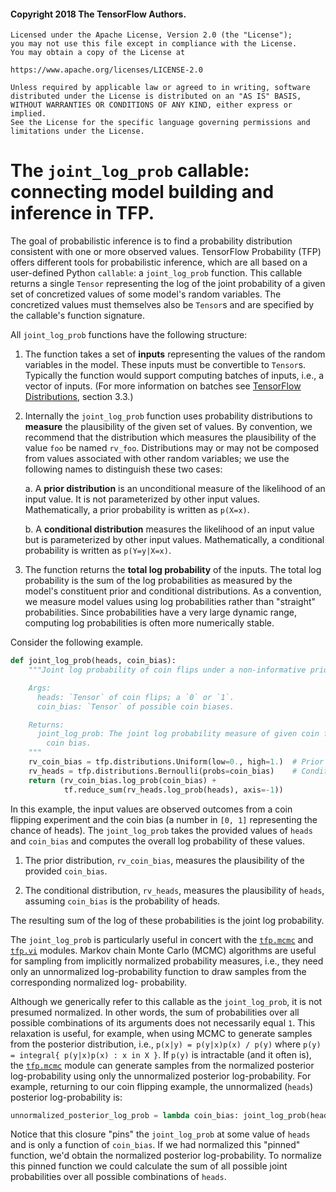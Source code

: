 #### Copyright 2018 The TensorFlow Authors.

```none
Licensed under the Apache License, Version 2.0 (the "License");
you may not use this file except in compliance with the License.
You may obtain a copy of the License at

https://www.apache.org/licenses/LICENSE-2.0

Unless required by applicable law or agreed to in writing, software
distributed under the License is distributed on an "AS IS" BASIS,
WITHOUT WARRANTIES OR CONDITIONS OF ANY KIND, either express or implied.
See the License for the specific language governing permissions and
limitations under the License.
```

# The `joint_log_prob` callable: connecting model building and inference in TFP.

The goal of probabilistic inference is to find a probability distribution
consistent with one or more observed values. TensorFlow Probability (TFP) offers
different tools for probabilistic inference, which are all based on a
user-defined Python `callable`: a `joint_log_prob` function. This callable
returns a single `Tensor` representing the log of the joint probability of a
given set of concretized values of some model's random variables. The
concretized values must themselves also be `Tensor`s and are specified by the
callable's function signature.

All `joint_log_prob` functions have the following structure:

1. The function takes a set of **inputs** representing the values of the random
   variables in the model. These inputs must be convertible to `Tensor`s.
   Typically the function would support computing batches of inputs, i.e., a
   vector of inputs. (For more information on batches see [TensorFlow
   Distributions](https://arxiv.org/abs/1711.10604), section 3.3.)

2. Internally the `joint_log_prob` function uses probability distributions to
   **measure** the plausibility of the given set of values. By convention, we
   recommend that the distribution which measures the plausibility of the value
   `foo` be named `rv_foo`. Distributions may or may not be composed from values
   associated with other random variables; we use the following names to
   distinguish these two cases:

   a. A **prior distribution** is an unconditional measure of the likelihood of
      an input value. It is not parameterized by other input values.
      Mathematically, a prior probability is written as `p(X=x)`.

   b. A **conditional distribution** measures the likelihood of an input value
      but is parameterized by other input values. Mathematically, a conditional
      probability is written as `p(Y=y|X=x)`.

3. The function returns the **total log probability** of the inputs. The total
   log probability is the sum of the log probabilities as measured by the
   model's constituent prior and conditional distributions. As a convention, we
   measure model values using log probabilities rather than "straight"
   probabilities. Since probabilities have a very large dynamic range, computing
   log probabilities is often more numerically stable.

Consider the following example.

```python
def joint_log_prob(heads, coin_bias):
    """Joint log probability of coin flips under a non-informative prior.

    Args:
      heads: `Tensor` of coin flips; a `0` or `1`.
      coin_bias: `Tensor` of possible coin biases.

    Returns:
      joint_log_prob: The joint log probability measure of given coin flips and
        coin bias.
    """
    rv_coin_bias = tfp.distributions.Uniform(low=0., high=1.)  # Prior
    rv_heads = tfp.distributions.Bernoulli(probs=coin_bias)    # Conditional
    return (rv_coin_bias.log_prob(coin_bias) +
            tf.reduce_sum(rv_heads.log_prob(heads), axis=-1))
```

In this example, the input values are observed outcomes from a coin flipping
experiment and the coin bias (a number in `[0, 1]` representing the chance of
heads). The `joint_log_prob` takes the provided values of `heads` and
`coin_bias` and computes the overall log probability of these values.

1. The prior distribution, `rv_coin_bias`, measures the plausibility of the
   provided `coin_bias`.

2. The conditional distribution, `rv_heads`, measures the plausibility of
 `heads`, assuming `coin_bias` is the probability of heads.

The resulting sum of the log of these probabilities is the joint log
probability.

The `joint_log_prob` is particularly useful in concert with the
[`tfp.mcmc`](https://www.tensorflow.org/probability/api_docs/python/tfp/mcmc)
and [`tfp.vi`](https://www.tensorflow.org/probability/api_docs/python/tfp/vi)
modules. Markov chain Monte Carlo (MCMC) algorithms are useful for sampling from
implicitly normalized probability measures, i.e., they need only an unnormalized
log-probability function to draw samples from the corresponding normalized log-
probability.

Although we generically refer to this callable as the `joint_log_prob`, it is
not presumed normalized. In other words, the sum of probabilities over all
possible combinations of its arguments does not necessarily equal `1`.  This
relaxation is useful, for example, when using MCMC to generate samples
from the posterior distribution, i.e., `p(x|y) = p(y|x)p(x) / p(y)` where `p(y)
= integral{ p(y|x)p(x) : x in X }`. If `p(y)` is intractable (and it often is),
the [`tfp.mcmc`](
https://www.tensorflow.org/probability/api_docs/python/tfp/mcmc) module can
generate samples from the normalized posterior log-probability using only the
unnormalized posterior log-probability. For example, returning to our coin
flipping example, the unnormalized (`heads`) posterior log-probability is:

```python
unnormalized_posterior_log_prob = lambda coin_bias: joint_log_prob(heads, coin_bias)
```

Notice that this closure "pins" the `joint_log_prob` at some value of `heads`
and is only a function of `coin_bias`. If we had normalized this "pinned"
function, we'd obtain the normalized posterior log-probability. To normalize
this pinned function we could calculate the sum of all possible joint
probabilities over all possible combinations of `heads`.
